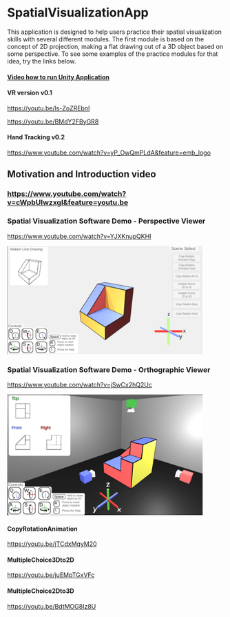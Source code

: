 # SpatialVisualizationApp
 

This application is designed to help users practice their spatial visualization skills with several different modules.
The first module is based on the concept of 2D projection, making a flat drawing out of a 3D object based on some perspective.
To see some examples of the practice modules for that idea, try the links below. 

#### [Video how to run Unity Application](https://youtu.be/yHaU-V19BLE)

#### VR version  v0.1
https://youtu.be/ls-ZoZREbnI

https://youtu.be/BMdY2FByGR8

#### Hand Tracking v0.2
https://www.youtube.com/watch?v=yP_OwQmPLdA&feature=emb_logo

## Motivation and Introduction video
### https://www.youtube.com/watch?v=cWpbUIwzxgI&feature=youtu.be

### Spatial Visualization Software Demo - Perspective Viewer
https://www.youtube.com/watch?v=YJXKnupQKHI

<div class="figure">
<img src="https://github.com/lopezbec/VR_SpatialVisualizationApp/blob/master/images/Perspective%20View.jpg" width="90%" />
</div>


### Spatial Visualization Software Demo - Orthographic Viewer
https://www.youtube.com/watch?v=jSwCx2hQ2Uc


<div class="figure">
<img src="https://github.com/lopezbec/VR_SpatialVisualizationApp/blob/master/images/Orthographic%20Viewer.png" width="90%" />
</div>


#### CopyRotationAnimation
https://youtu.be/jTCdxMqyM20

#### MultipleChoice3Dto2D
https://youtu.be/juEMpTGxVFc

#### MultipleChoice2Dto3D
https://youtu.be/BdtMOG8Iz8U

